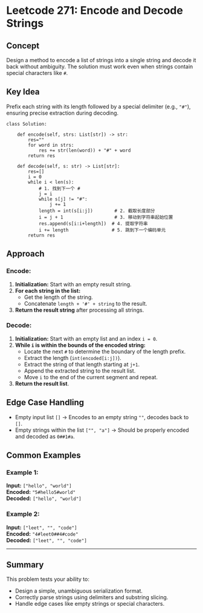 # Leetcode 271: Encode and Decode Strings

## Concept  
Design a method to encode a list of strings into a single string and decode it back without ambiguity. The solution must work even when strings contain special characters like `#`.

## Key Idea  
Prefix each string with its length followed by a special delimiter (e.g., `"#"`), ensuring precise extraction during decoding.

```
class Solution:

    def encode(self, strs: List[str]) -> str:
        res=""
        for word in strs:
            res += str(len(word)) + "#" + word
        return res

    def decode(self, s: str) -> List[str]:
        res=[]
        i = 0
        while i < len(s):
            # 1. 找到下一个 #
            j = i
            while s[j] != "#":
                j += 1
            length = int(s[i:j])        # 2. 截取长度部分
            i = j + 1                   # 3. 移动到字符串起始位置
            res.append(s[i:i+length])  # 4. 提取字符串
            i += length                # 5. 跳到下一个编码单元
        return res
```

## Approach

### Encode:
1. **Initialization:** Start with an empty result string.
2. **For each string in the list:**
   - Get the length of the string.
   - Concatenate `length + '#' + string` to the result.
3. **Return the result string** after processing all strings.

### Decode:
1. **Initialization:** Start with an empty list and an index `i = 0`.
2. **While `i` is within the bounds of the encoded string:**
   - Locate the next `#` to determine the boundary of the length prefix.
   - Extract the length (`int(encoded[i:j])`).
   - Extract the string of that length starting at `j+1`.
   - Append the extracted string to the result list.
   - Move `i` to the end of the current segment and repeat.
3. **Return the result list**.

## Edge Case Handling
- Empty input list `[]` → Encodes to an empty string `""`, decodes back to `[]`.
- Empty strings within the list `["", "a"]` → Should be properly encoded and decoded as `0##1#a`.

## Common Examples

### Example 1:
**Input:** `["hello", "world"]`  
**Encoded:** `"5#hello5#world"`  
**Decoded:** `["hello", "world"]`

### Example 2:
**Input:** `["leet", "", "code"]`  
**Encoded:** `"4#leet0##4#code"`  
**Decoded:** `["leet", "", "code"]`

---

## Summary
This problem tests your ability to:
- Design a simple, unambiguous serialization format.
- Correctly parse strings using delimiters and substring slicing.
- Handle edge cases like empty strings or special characters.
